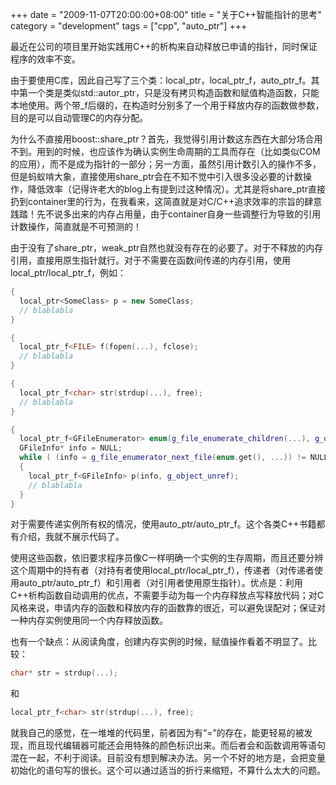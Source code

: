 +++
date = "2009-11-07T20:00:00+08:00"
title = "关于C++智能指针的思考"
category = "development"
tags = ["cpp", "auto_ptr"]
+++

最近在公司的项目里开始实践用C++的析构来自动释放已申请的指针，同时保证程序的效率不变。

<!--more-->

由于要使用C库，因此自己写了三个类：local_ptr，local_ptr_f，auto_ptr_f。其中第一个类是类似std::autor_ptr，只是没有拷贝构造函数和赋值构造函数，只能本地使用。两个带_f后缀的，在构造时分别多了一个用于释放内存的函数做参数，目的是可以自动管理C的内存分配。

为什么不直接用boost::share_ptr？首先，我觉得引用计数这东西在大部分场合用不到。用到的时候，也应该作为确认实例生命周期的工具而存在（比如类似COM的应用），而不是成为指针的一部分；另一方面，虽然引用计数引入的操作不多，但是蚂蚁啃大象，直接使用share\_ptr会在不知不觉中引入很多没必要的计数操作，降低效率（记得许老大的blog上有提到过这种情况）。尤其是将share\_ptr直接扔到container里的行为，在我看来，这简直就是对C/C++追求效率的宗旨的肆意践踏！先不说多出来的内存占用量，由于container自身一些调整行为导致的引用计数操作，简直就是不可预测的！

由于没有了share_ptr，weak_ptr自然也就没有存在的必要了。对于不释放的内存引用，直接用原生指针就行。对于不需要在函数间传递的内存引用，使用local_ptr/local_ptr_f，例如：

``` c++
{
  local_ptr<SomeClass> p = new SomeClass;
  // blablabla
}

{
  local_ptr_f<FILE> f(fopen(...), fclose);
  // blablabla
}

{
  local_ptr_f<char> str(strdup(...), free);
  // blablabla
}

{
  local_ptr_f<GFileEnumerator> enum(g_file_enumerate_children(...), g_object_unref);
  GFileInfo* info = NULL;
  while ( (info = g_file_enumerator_next_file(enum.get(), ...)) != NULL )
  {
    local_ptr_f<GFileInfo> p(info, g_object_unref);
    // blablabla
  }
}
```

对于需要传递实例所有权的情况，使用auto_ptr/auto_ptr_f。这个各类C++书籍都有介绍，我就不展示代码了。

使用这些函数，依旧要求程序员像C一样明确一个实例的生存周期，而且还要分辨这个周期中的持有者（对持有者使用local_ptr/local_ptr_f），传递者（对传递者使用auto_ptr/auto_ptr_f）和引用者（对引用者使用原生指针）。优点是：利用C++析构函数自动调用的优点，不需要手动为每一个内存释放点写释放代码；对C风格来说，申请内存的函数和释放内存的函数靠的很近，可以避免误配对；保证对一种内存实例使用同一个内存释放函数。

也有一个缺点：从阅读角度，创建内存实例的时候，赋值操作看着不明显了。比较：

``` c++
char* str = strdup(...);
```

和

``` c++
local_ptr_f<char> str(strdup(...), free);
```

就我自己的感觉，在一堆堆的代码里，前者因为有“=”的存在，能更轻易的被发现，而且现代编辑器可能还会用特殊的颜色标识出来。而后者会和函数调用等语句混在一起，不利于阅读。目前没有想到解决办法。另一个不好的地方是，会把变量初始化的语句写的很长。这个可以通过适当的折行来缩短，不算什么太大的问题。
